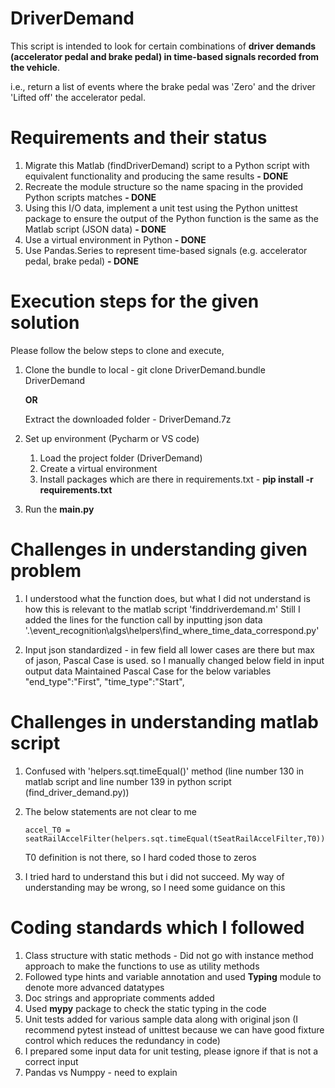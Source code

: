 # DriverDemand

This script is intended to look for certain combinations of 
      **driver demands (accelerator pedal and brake pedal) in time-based signals recorded from the vehicle**.

i.e., return a list of events where the brake pedal was 'Zero' and the driver 'Lifted off' the accelerator pedal.

# **Requirements and their status**
1. Migrate this Matlab (findDriverDemand) script to a Python script with equivalent functionality and producing the same results **- DONE**
2. Recreate the module structure so the name spacing in the provided Python scripts matches **- DONE**
3. Using this I/O data, implement a unit test using the Python unittest package to ensure the output of the 
   Python function is the same as the Matlab script (JSON data) **- DONE**
4. Use a virtual environment in Python **- DONE**
5. Use Pandas.Series to represent time-based signals (e.g. accelerator pedal, brake pedal)  **- DONE**

# **Execution steps for the given solution**

Please follow the below steps to clone and execute,
1. Clone the bundle to local -  git clone DriverDemand.bundle DriverDemand 
     
    **OR**

    Extract the downloaded folder - DriverDemand.7z
    
4. Set up environment (Pycharm or VS code)
    1. Load the project folder (DriverDemand) 
    2. Create a virtual environment
    3. Install packages which are there in requirements.txt - **pip install -r requirements.txt**
  
5. Run the **main.py**

# **Challenges in understanding given problem**

1. I understood what the function does, but what I did not understand is how this is relevant to the matlab script 'finddriverdemand.m'
   Still I added the lines for the function call by inputting json data
   '.\event_recognition\algs\helpers\find_where_time_data_correspond.py' 

2. Input json standardized - in few field all lower cases are there but max of jason, Pascal Case is used. so I manually changed below field in input output data
   Maintained Pascal Case for the below variables
   "end_type":"First",
   "time_type":"Start",

# **Challenges in understanding matlab script**

1. Confused with 'helpers.sqt.timeEqual()' method (line number 130 in matlab script and line number 139 in python script (find_driver_demand.py))

2. The below statements are not clear to me
   
       accel_T0 = seatRailAccelFilter(helpers.sqt.timeEqual(tSeatRailAccelFilter,T0));
   T0 definition is not there, so I hard coded those to zeros
   
3. I tried hard to understand this but i did not succeed. My way of understanding may be wrong, so I need some guidance on this


# **Coding standards which I followed**

1. Class structure with static methods - Did not go with instance method approach to make the functions to use as utility methods
2. Followed type hints and variable annotation and used **Typing** module to denote more advanced datatypes
3. Doc strings and appropriate comments added
4. Used **mypy** package to check the static typing in the code
5. Unit tests added for various sample data along with original json (I recommend pytest instead of unittest because we can have good fixture control which reduces the redundancy in code)
6. I prepared some input data for unit testing, please ignore if that is not a correct input
7. Pandas vs Numppy - need to explain
